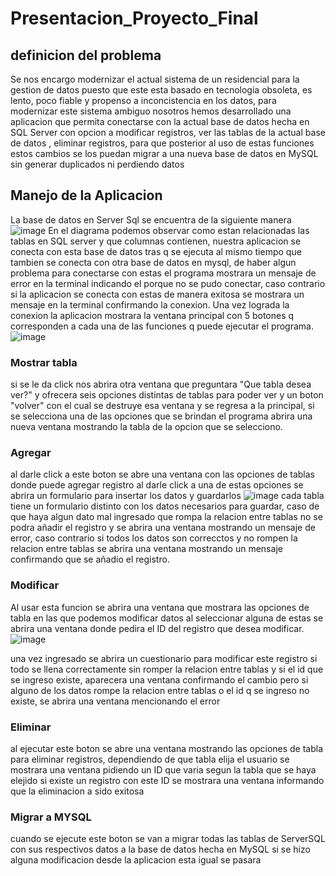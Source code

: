 # Presentacion_Proyecto_Final
## definicion del problema
Se nos encargo modernizar el actual sistema de un residencial para la gestion de datos puesto que este esta basado en tecnologia obsoleta, es lento, poco fiable y propenso a inconcistencia en los datos, para modernizar este sistema ambiguo nosotros hemos desarrollado una aplicacion que permita conectarse con la actual base de datos hecha en SQL Server con opcion a modificar registros, ver las tablas de la actual base de datos , eliminar registros, para que posterior al uso de estas funciones estos cambios se los puedan migrar a una nueva base de datos en MySQL sin generar duplicados ni perdiendo datos
## Manejo de la Aplicacion
La base de datos en Server Sql se encuentra de la siguiente manera
![image](https://github.com/user-attachments/assets/8a51132f-807e-44fb-a5dd-47db4c259136)
En el diagrama podemos observar como estan relacionadas las tablas en SQL server y que columnas contienen, nuestra aplicacion se conecta con esta base de datos tras q se ejecuta al mismo tiempo que tambien se conecta con otra base de datos en mysql, de haber algun problema para conectarse con estas el programa mostrara un mensaje de error en la terminal indicando el porque no se pudo conectar, caso contrario si la aplicacion se conecta con estas de manera exitosa se mostrara un mensaje en la terminal confirmando la conexion.
Una vez lograda la conexion la aplicacion mostrara la ventana principal con 5 botones q corresponden a cada una de las funciones q puede ejecutar el programa.
![image](https://github.com/user-attachments/assets/344d7c7b-921e-4472-8f18-8c3ffbb68bee)
### Mostrar tabla
si se le da click nos abrira otra ventana que preguntara "Que tabla desea ver?" y ofrecera seis opciones distintas de tablas para poder ver y un boton "volver" con el cual se destruye esa ventana y se regresa a la principal, si se selecciona una de las opciones que se brindan el programa abrira una nueva ventana mostrando la tabla de la opcion que se selecciono.
### Agregar
al darle click a este boton se abre una ventana con las opciones de tablas donde puede agregar registro al darle click a una de estas opciones se abrira un formulario para insertar los datos y guardarlos
![image](https://github.com/user-attachments/assets/7bec7e2d-0472-4526-8c9f-04e44363e230)
cada tabla tiene un formulario distinto con los datos necesarios para guardar, caso de que haya algun dato mal ingresado que rompa la relacion entre tablas no se podra añadir el registro y se abrira una ventana mostrando un mensaje  de error, caso contrario si todos los datos son correcctos y no rompen la relacion entre tablas se abrira una ventana mostrando un mensaje confirmando que se añadio el registro.
### Modificar
Al usar esta funcion se abrira una ventana que mostrara las opciones de tabla en las que podemos modificar datos al seleccionar alguna de estas se abrira una ventana donde pedira el ID del registro que desea modificar.
![image](https://github.com/user-attachments/assets/ebd6c393-78dc-4705-93b6-ef32390ebb05)



una vez ingresado se abrira un cuestionario para modificar este registro si todo se llena correctamente sin romper la relacion entre tablas y si el id que se ingreso existe, aparecera una ventana confirmando el cambio pero si alguno de los datos rompe la relacion entre tablas o el id q se ingreso no existe, se abrira una ventana mencionando el error
### Eliminar
al ejecutar este boton se abre una ventana mostrando las opciones de tabla para eliminar registros, dependiendo de que tabla elija el usuario se mostrara una ventana pidiendo un ID que varia segun la tabla que se haya elejido si existe un registro con este ID se mostrara una ventana informando que la eliminacion a sido exitosa
### Migrar a MYSQL
cuando se ejecute este boton se van a migrar todas las tablas de ServerSQL con sus respectivos datos a la base de datos hecha en MySQL si se hizo alguna modificacion desde la aplicacion esta igual se pasara

